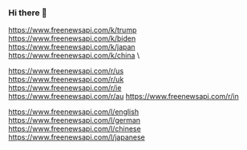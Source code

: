 ### Hi there 👋


https://www.freenewsapi.com/k/trump \
https://www.freenewsapi.com/k/biden \
https://www.freenewsapi.com/k/japan \
https://www.freenewsapi.com/k/china \


https://www.freenewsapi.com/r/us \
https://www.freenewsapi.com/r/uk \
https://www.freenewsapi.com/r/ie \
https://www.freenewsapi.com/r/au
https://www.freenewsapi.com/r/in


https://www.freenewsapi.com/l/english
https://www.freenewsapi.com/l/german
https://www.freenewsapi.com/l/chinese
https://www.freenewsapi.com/l/japanese




















<!--
**freenewsapi/freenewsapi** is a ✨ _special_ ✨ repository because its `README.md` (this file) appears on your GitHub profile.

Here are some ideas to get you started:

- 🔭 I’m currently working on ...
- 🌱 I’m currently learning ...
- 👯 I’m looking to collaborate on ...
- 🤔 I’m looking for help with ...
- 💬 Ask me about ...
- 📫 How to reach me: ...
- 😄 Pronouns: ...
- ⚡ Fun fact: ...
-->
